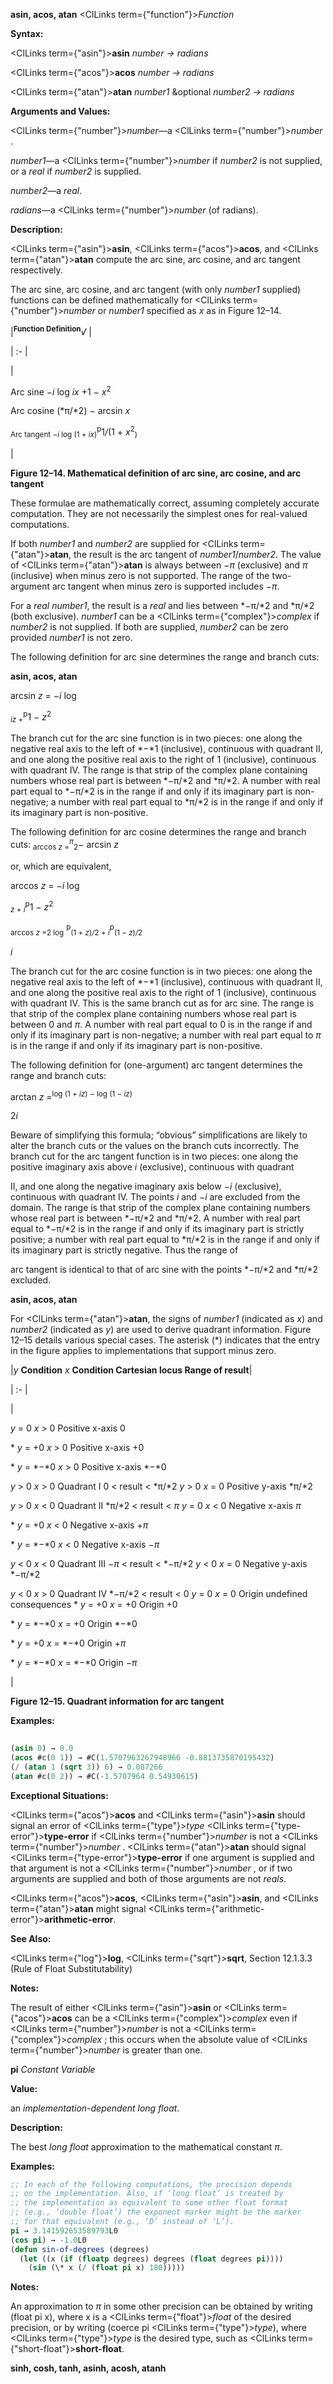 **asin, acos, atan** <ClLinks  term={"function"}><i>Function</i></ClLinks> 



**Syntax:** 



<ClLinks  term={"asin"}><b>asin</b></ClLinks> *number → radians* 



<ClLinks  term={"acos"}><b>acos</b></ClLinks> *number → radians* 



<ClLinks  term={"atan"}><b>atan</b></ClLinks> *number1* &amp;optional *number2 → radians* 



**Arguments and Values:** 



<ClLinks  term={"number"}><i>number</i></ClLinks>—a <ClLinks  term={"number"}><i>number</i></ClLinks> . 



*number1*—a <ClLinks  term={"number"}><i>number</i></ClLinks> if *number2* is not supplied, or a *real* if *number2* is supplied. 



*number2*—a *real*. 



*radians*—a <ClLinks  term={"number"}><i>number</i></ClLinks> (of radians). 



**Description:** 



<ClLinks  term={"asin"}><b>asin</b></ClLinks>, <ClLinks  term={"acos"}><b>acos</b></ClLinks>, and <ClLinks  term={"atan"}><b>atan</b></ClLinks> compute the arc sine, arc cosine, and arc tangent respectively. 



The arc sine, arc cosine, and arc tangent (with only *number1* supplied) functions can be defined mathematically for <ClLinks  term={"number"}><i>number</i></ClLinks> or *number1* specified as *x* as in Figure 12–14. 



|<b><sup>Function Definition</sup></b><i>√</i> |

| :- |

|<p>Arc sine *−i* log *ix* +1 *− x*<sup>2</sup> </p><p>Arc cosine (*π/*2) *−* arcsin *x* </p><p><sub>Arc tangent <i>−i</i> log (1 + <i>ix</i>)</sub><sup>p</sup>1<i>/</i>(1 + <i>x</i><sup>2</sup><sub>)</sub> </p>|





**Figure 12–14. Mathematical definition of arc sine, arc cosine, and arc tangent** 



These formulae are mathematically correct, assuming completely accurate computation. They are not necessarily the simplest ones for real-valued computations. 



If both *number1* and *number2* are supplied for <ClLinks  term={"atan"}><b>atan</b></ClLinks>, the result is the arc tangent of *number1*/*number2*. The value of <ClLinks  term={"atan"}><b>atan</b></ClLinks> is always between *−π* (exclusive) and *π* (inclusive) when minus zero is not supported. The range of the two-argument arc tangent when minus zero is supported includes *−π*. 



For a *real number1*, the result is a *real* and lies between *−π/*2 and *π/*2 (both exclusive). *number1* can be a <ClLinks  term={"complex"}><i>complex</i></ClLinks> if *number2* is not supplied. If both are supplied, *number2* can be zero provided *number1* is not zero. 



The following definition for arc sine determines the range and branch cuts: 







 



 



**asin, acos, atan** 







arcsin *z* = *−i* log 



<sub><i>iz</i> +</sub><sup>p</sup>1 <i>− z</i><sup>2</sup>  



The branch cut for the arc sine function is in two pieces: one along the negative real axis to the left of *−*1 (inclusive), continuous with quadrant II, and one along the positive real axis to the right of 1 (inclusive), continuous with quadrant IV. The range is that strip of the complex plane containing numbers whose real part is between *−π/*2 and *π/*2. A number with real part equal to *−π/*2 is in the range if and only if its imaginary part is non-negative; a number with real part equal to *π/*2 is in the range if and only if its imaginary part is non-positive. 



The following definition for arc cosine determines the range and branch cuts: <sub>arccos <i>z</i> =</sub><i><sup>π</sup></i><sub>2</sub><i>−</i> arcsin <i>z</i> 



or, which are equivalent, 







arccos *z* = *−i* log 



<sub><i>z</i> + <i>i</i></sub><sup>p</sup>1 <i>− z</i><sup>2</sup>  



<sub>arccos <i>z</i> =2 log</sub> <sup>p</sup><sub>(1 + <i>z</i>)<i>/</i>2 + <i>i</i></sub><sup>p</sup><sub>(1 <i>− z</i>)<i>/</i>2</sub>  



*i* 



The branch cut for the arc cosine function is in two pieces: one along the negative real axis to the left of *−*1 (inclusive), continuous with quadrant II, and one along the positive real axis to the right of 1 (inclusive), continuous with quadrant IV. This is the same branch cut as for arc sine. The range is that strip of the complex plane containing numbers whose real part is between 0 and *π*. A number with real part equal to 0 is in the range if and only if its imaginary part is non-negative; a number with real part equal to *π* is in the range if and only if its imaginary part is non-positive. 



The following definition for (one-argument) arc tangent determines the range and branch cuts: 



arctan <i>z</i> =<sup>log (1 + <i>iz</i>) <i>−</i> log (1 <i>− iz</i>)</sup> 



2*i* 



Beware of simplifying this formula; “obvious” simplifications are likely to alter the branch cuts or the values on the branch cuts incorrectly. The branch cut for the arc tangent function is in two pieces: one along the positive imaginary axis above *i* (exclusive), continuous with quadrant 



II, and one along the negative imaginary axis below *−i* (exclusive), continuous with quadrant IV. The points *i* and *−i* are excluded from the domain. The range is that strip of the complex plane containing numbers whose real part is between *−π/*2 and *π/*2. A number with real part equal to *−π/*2 is in the range if and only if its imaginary part is strictly positive; a number with real part equal to *π/*2 is in the range if and only if its imaginary part is strictly negative. Thus the range of 



arc tangent is identical to that of arc sine with the points *−π/*2 and *π/*2 excluded. 



 



 



**asin, acos, atan** 



For <ClLinks  term={"atan"}><b>atan</b></ClLinks>, the signs of *number1* (indicated as *x*) and *number2* (indicated as *y*) are used to derive quadrant information. Figure 12–15 details various special cases. The asterisk (\*) indicates that the entry in the figure applies to implementations that support minus zero. 



|*y* **Condition** *x* **Condition Cartesian locus Range of result**|

| :- |

|<p>*y* = 0 *x* &gt; 0 Positive x-axis 0 </p><p>\* *y* = +0 *x* &gt; 0 Positive x-axis +0 </p><p>\* *y* = *−*0 *x* &gt; 0 Positive x-axis *−*0 </p><p>*y* &gt; 0 *x* &gt; 0 Quadrant I 0 &lt; result &lt; *π/*2 *y* &gt; 0 *x* = 0 Positive y-axis *π/*2 </p><p>*y* &gt; 0 *x* &lt; 0 Quadrant II *π/*2 &lt; result &lt; *π y* = 0 *x* &lt; 0 Negative x-axis *π* </p><p>\* *y* = +0 *x* &lt; 0 Negative x-axis +*π* </p><p>\* *y* = *−*0 *x* &lt; 0 Negative x-axis *−π* </p><p>*y* &lt; 0 *x* &lt; 0 Quadrant III *−π* &lt; result &lt; *−π/*2 *y* &lt; 0 *x* = 0 Negative y-axis *−π/*2 </p><p>*y* &lt; 0 *x* &gt; 0 Quadrant IV *−π/*2 &lt; result &lt; 0 *y* = 0 *x* = 0 Origin undefined consequences \* *y* = +0 *x* = +0 Origin +0 </p><p>\* *y* = *−*0 *x* = +0 Origin *−*0 </p><p>\* *y* = +0 *x* = *−*0 Origin +*π* </p><p>\* *y* = *−*0 *x* = *−*0 Origin *−π*</p>|





**Figure 12–15. Quadrant information for arc tangent** 



**Examples:**
```lisp
 
(asin 0) → 0.0 
(acos #c(0 1)) → #C(1.5707963267948966 -0.8813735870195432) 
(/ (atan 1 (sqrt 3)) 6) → 0.087266 
(atan #c(0 2)) → #C(-1.5707964 0.54930615) 
```
**Exceptional Situations:** 



<ClLinks  term={"acos"}><b>acos</b></ClLinks> and <ClLinks  term={"asin"}><b>asin</b></ClLinks> should signal an error of <ClLinks  term={"type"}><i>type</i></ClLinks> <ClLinks  term={"type-error"}><b>type-error</b></ClLinks> if <ClLinks  term={"number"}><i>number</i></ClLinks> is not a <ClLinks  term={"number"}><i>number</i></ClLinks> . <ClLinks  term={"atan"}><b>atan</b></ClLinks> should signal <ClLinks  term={"type-error"}><b>type-error</b></ClLinks> if one argument is supplied and that argument is not a <ClLinks  term={"number"}><i>number</i></ClLinks> , or if two arguments are supplied and both of those arguments are not *reals*. 



<ClLinks  term={"acos"}><b>acos</b></ClLinks>, <ClLinks  term={"asin"}><b>asin</b></ClLinks>, and <ClLinks  term={"atan"}><b>atan</b></ClLinks> might signal <ClLinks  term={"arithmetic-error"}><b>arithmetic-error</b></ClLinks>. 



**See Also:** 



<ClLinks  term={"log"}><b>log</b></ClLinks>, <ClLinks  term={"sqrt"}><b>sqrt</b></ClLinks>, Section 12.1.3.3 (Rule of Float Substitutability) 







 



 



**Notes:** 



The result of either <ClLinks  term={"asin"}><b>asin</b></ClLinks> or <ClLinks  term={"acos"}><b>acos</b></ClLinks> can be a <ClLinks  term={"complex"}><i>complex</i></ClLinks> even if <ClLinks  term={"number"}><i>number</i></ClLinks> is not a <ClLinks  term={"complex"}><i>complex</i></ClLinks> ; this occurs when the absolute value of <ClLinks  term={"number"}><i>number</i></ClLinks> is greater than one. 



**pi** *Constant Variable* 



**Value:** 



an *implementation-dependent long float*. 



**Description:** 



The best *long float* approximation to the mathematical constant *π*. 



**Examples:**
```lisp
;; In each of the following computations, the precision depends 
;; on the implementation. Also, if ‘long float’ is treated by 
;; the implementation as equivalent to some other float format 
;; (e.g., ‘double float’) the exponent marker might be the marker 
;; for that equivalent (e.g., ‘D’ instead of ‘L’). 
pi → 3.141592653589793L0 
(cos pi) → -1.0L0 
(defun sin-of-degrees (degrees) 
  (let ((x (if (floatp degrees) degrees (float degrees pi)))) 
    (sin (\* x (/ (float pi x) 180))))) 
```
**Notes:** 



An approximation to *π* in some other precision can be obtained by writing (float pi x), where x is a <ClLinks  term={"float"}><i>float</i></ClLinks> of the desired precision, or by writing (coerce pi <ClLinks  term={"type"}><i>type</i></ClLinks>), where <ClLinks  term={"type"}><i>type</i></ClLinks> is the desired type, such as <ClLinks  term={"short-float"}><b>short-float</b></ClLinks>. 







 



 



**sinh, cosh, tanh, asinh, acosh, atanh** 



